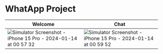 # WhatApp Project

|Welcome|Chat|
|--|--|
|![Simulator Screenshot - iPhone 15 Pro - 2024-01-14 at 00 57 32](https://github.com/sooakim/WhatsApp/assets/11504967/ebba4195-d879-4bcd-90df-03cd114671ca)|![Simulator Screenshot - iPhone 15 Pro - 2024-01-14 at 00 59 52](https://github.com/sooakim/WhatsApp/assets/11504967/9c82bb2f-fcdd-40bb-a60f-f46942047bf8)|

